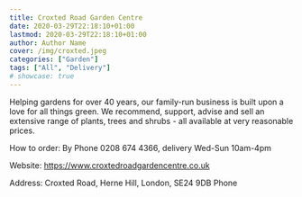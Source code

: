 ```yaml
---
title: Croxted Road Garden Centre
date: 2020-03-29T22:18:10+01:00
lastmod: 2020-03-29T22:18:10+01:00
author: Author Name
cover: /img/croxted.jpeg
categories: ["Garden"]
tags: ["All", "Delivery"]
# showcase: true
---
```

Helping gardens for over 40 years, our family-run business is built upon a love for all things green. We recommend, support, advise and sell an extensive range of plants, trees and shrubs - all available at very reasonable prices.  

How to order: By Phone 0208 674 4366, delivery Wed-Sun 10am-4pm

Website: https://www.croxtedroadgardencentre.co.uk

Address: Croxted Road, Herne Hill, London, SE24 9DB	Phone			


